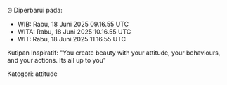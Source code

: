 ⏰ Diperbarui pada:
- WIB: Rabu, 18 Juni 2025 09.16.55 UTC
- WITA: Rabu, 18 Juni 2025 10.16.55 UTC
- WIT: Rabu, 18 Juni 2025 11.16.55 UTC

Kutipan Inspiratif:
"You create beauty with your attitude, your behaviours, and your actions. Its all up to you"


Kategori: attitude

